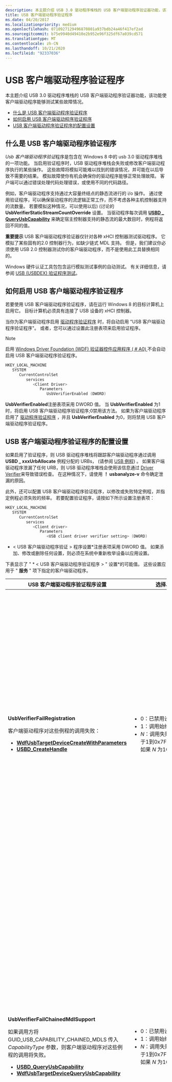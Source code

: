 ```yaml
---
description: 本主题介绍 USB 3.0 驱动程序堆栈的 USB 客户端驱动程序验证器功能，该功能使客户端驱动程序能够测试某些故障情况。
title: USB 客户端驱动程序验证程序
ms.date: 04/20/2017
ms.localizationpriority: medium
ms.openlocfilehash: 0710927129496870801a937bdb24a46f417ef2ad
ms.sourcegitcommit: b75e9940d49410e2b952e96f325df67a039cd571
ms.translationtype: MT
ms.contentlocale: zh-CN
ms.lasthandoff: 10/21/2020
ms.locfileid: "92337036"
---
```

# <a name="usb-client-driver-verifier"></a>USB 客户端驱动程序验证程序

本主题介绍 USB 3.0 驱动程序堆栈的 USB 客户端驱动程序验证器功能，该功能使客户端驱动程序能够测试某些故障情况。

- [什么是 USB 客户端驱动程序验证程序](#what-is-the-usb-client-driver-verifier)
- [如何启用 USB 客户端驱动程序验证程序](#how-to-enable-the-usb-client-driver-verifier)
- [USB 客户端驱动程序验证程序的配置设置](#configuration-settings-for-the-usb-client-driver-verifier)

## <a name="what-is-the-usb-client-driver-verifier"></a>什么是 USB 客户端驱动程序验证程序

*Usb 客户端驱动程序验证*程序是包含在 Windows 8 中的 usb 3.0 驱动程序堆栈的一项功能。 当启用验证程序时，USB 驱动程序堆栈会失败或修改客户端驱动程序执行的某些操作。 这些故障将模拟可能难以找到的错误情况，并可能在以后导致不需要的结果。 模拟故障使你有机会确保你的驱动程序能够正常处理故障。 客户端可以通过错误处理代码处理错误，或使用不同的代码路径。

例如，客户端驱动程序支持通过大容量终结点的静态流进行的 i/o 操作。 通过使用验证程序，可以确保驱动程序的流逻辑正常工作，而不考虑各种主机控制器支持的流数量。 若要模拟这种情况，可以使用以后)  (讨论的 **UsbVerifierStaticStreamCountOverride** 设置。 当驱动程序每次调用 [**USBD \_ QueryUsbCapability**](/previous-versions/windows/hardware/drivers/hh406230(v=vs.85)) 来确定宿主控制器支持的静态流的最大数目时，例程将返回不同的值。

**重要提示**  USB 客户端驱动程序验证器仅针对各种 xHCI 控制器测试驱动程序。 它模拟了某些固有的2.0 控制器行为，如缺少链式 MDL 支持。 但是，我们建议你必须使用 USB 2.0 控制器测试你的客户端驱动程序，而不是使用此工具替换相同的。

Windows 硬件认证工具包包含运行模拟测试事例的自动测试。 有关详细信息，请参阅 [USB (USBDEX) 验证程序测试](https://docs.microsoft.com/previous-versions/windows/hardware/hck/hh998558(v=vs.85))。

## <a name="how-to-enable-the-usb-client-driver-verifier"></a>如何启用 USB 客户端驱动程序验证程序

若要使用 USB 客户端驱动程序验证程序，请在运行 Windows 8 的目标计算机上启用它。 目标计算机必须具有连接了 USB 设备的 xHCI 控制器。

当你为客户端驱动程序启用 [驱动程序验证程序](../devtest/driver-verifier.md) 时，将自动启用 "USB 客户端驱动程序验证程序"。 或者，您可以通过设置此注册表项来启用验证程序。

> [!NOTE]
> 启用 [Windows Driver Foundation (WDF) 验证器控件应用程序 ( # A0) ](/windows-hardware/drivers/devtest/wdf-verifier-control-application) 不会自动启用 USB 客户端驱动程序验证程序。

```cpp
HKEY_LOCAL_MACHINE
   SYSTEM
      CurrentControlSet
         services
            <Client Driver>
               Parameters
                  UsbVerifierEnabled (DWORD)
```

**UsbVerifierEnabled**注册表项采用 DWORD 值。 当 **UsbVerifierEnabled** 为1时，将启用 USB 客户端驱动程序验证程序;0禁用该方法。 如果为客户端驱动程序启用了 [驱动程序验证程序](../devtest/driver-verifier.md) ，并且 **UsbVerifierEnabled** 为0，则将禁用 USB 客户端驱动程序验证程序。

## <a name="configuration-settings-for-the-usb-client-driver-verifier"></a>USB 客户端驱动程序验证程序的配置设置

如果启用了验证程序，则 USB 驱动程序堆栈将跟踪客户端驱动程序通过调用 **USBD \_ xxxUrbAllocate** 例程分配的 URBs， (请参阅 [USB 例程](https://docs.microsoft.com/windows-hardware/drivers/ddi/_usbref/#client)) 。 如果客户端驱动程序泄漏了任何 URB，则 USB 驱动程序堆栈会使用该信息通过 [Driver Verifier](https://docs.microsoft.com/windows-hardware/drivers/devtest/driver-verifier)来导致错误检查。 在这种情况下，请使用 **！ usbanalyze-v** 命令确定泄漏的原因。

此外，还可以配置 USB 客户端驱动程序验证程序，以修改或失败特定例程，并指定例程必须失败的频率。 若要配置验证程序，请按如下所示设置注册表项：

```cpp
HKEY_LOCAL_MACHINE
   SYSTEM
      CurrentControlSet
         services
            <Client driver>
               Parameters
                  <USB client driver verifier setting> (DWORD)
```

* &lt; USB 客户端驱动程序验证 &gt; 程序设置*注册表项采用 DWORD 值。
如果添加、修改或删除任何设置，则必须在系统中重新枚举设备以应用设置。

下表显示了 " * &lt; USB 客户端驱动程序验证程序 &gt; " 设置*的可能值。 这些设置应用于 " **服务** " 项下指定的客户端驱动程序。

<table>
<colgroup>
<col width="33%" />
<col width="33%" />
<col width="33%" />
</colgroup>
<thead>
<tr class="header">
<th>USB 客户端驱动程序验证程序设置</th>
<th>选择以下可能的值之一：</th>
<th>使用模拟 .。。</th>
</tr>
</thead>
<tbody>
<tr class="odd">
<td><p><strong>UsbVerifierFailRegistration</strong></p>
<p>客户端驱动程序对这些例程的调用失败：</p>
<ul>
<li><a href="/windows-hardware/drivers/ddi/wdfusb/nf-wdfusb-wdfusbtargetdevicecreatewithparameters" data-raw-source="[&lt;strong&gt;WdfUsbTargetDeviceCreateWithParameters&lt;/strong&gt;](/windows-hardware/drivers/ddi/wdfusb/nf-wdfusb-wdfusbtargetdevicecreatewithparameters)"><strong>WdfUsbTargetDeviceCreateWithParameters</strong></a></li>
<li><a href="/windows-hardware/drivers/ddi/usbdlib/nf-usbdlib-usbd_createhandle" data-raw-source="[&lt;strong&gt;USBD_CreateHandle&lt;/strong&gt;](/windows-hardware/drivers/ddi/usbdlib/nf-usbdlib-usbd_createhandle)"><strong>USBD_CreateHandle</strong></a></li>
</ul></td>
<td><ul>
<li>0：已禁用设置。</li>
<li>1：调用始终失败。</li>
<li><em>N</em>：调用失败，概率为 1/<em>N</em>，其中 <em>N</em> 是介于1到0x7FF 之间的十六进制值。 例如，如果 <em>N</em> 为10。 每10次调用都将失败。</li>
</ul></td>
<td><p><strong>客户端驱动程序注册失败。</strong></p>
<p>客户端驱动程序的其中一个初始化任务是向基础驱动程序堆栈注册自身。 接下来的几个调用中需要注册。</p>
<p>例如，客户端驱动程序调用 <a href="/windows-hardware/drivers/ddi/usbdlib/nf-usbdlib-usbd_createhandle" data-raw-source="[&lt;strong&gt;USBD_CreateHandle&lt;/strong&gt;](/windows-hardware/drivers/ddi/usbdlib/nf-usbdlib-usbd_createhandle)"><strong>USBD_CreateHandle</strong></a> 进行注册。 假设驱动程序假设例程始终返回 STATUS_SUCCESS，而不实现代码来处理失败。 如果例程返回错误 NTSTATUS 代码，驱动程序可能会无意中忽略该错误，并使用无效的 USBD 句柄继续执行后续调用。</p>
<p>设置允许您对调用失败，以便您可以测试故障代码路径。</p>
<p>注册失败时预期的客户端驱动程序行为：</p>
<ul>
<li><p>驱动程序不应继续正常工作。</p></li>
<li><p>该驱动程序不能导致系统崩溃，也不能通过选择忽略此故障而变得无响应。</p></li>
</ul></td>
</tr>
<tr class="even">
<td><p><strong>UsbVerifierFailChainedMdlSupport</strong></p>
<p>如果调用方将 GUID_USB_CAPABILITY_CHAINED_MDLS 传入 <em>CapabilityType</em> 参数，则客户端驱动程序对这些例程的调用将失败。</p>
<ul>
<li><a href="/previous-versions/windows/hardware/drivers/hh406230(v=vs.85)" data-raw-source="[&lt;strong&gt;USBD_QueryUsbCapability&lt;/strong&gt;](/previous-versions/windows/hardware/drivers/hh406230(v=vs.85))"><strong>USBD_QueryUsbCapability</strong></a></li>
<li><a href="/windows-hardware/drivers/ddi/wdfusb/nf-wdfusb-wdfusbtargetdevicequeryusbcapability" data-raw-source="[&lt;strong&gt;WdfUsbTargetDeviceQueryUsbCapability&lt;/strong&gt;](/windows-hardware/drivers/ddi/wdfusb/nf-wdfusb-wdfusbtargetdevicequeryusbcapability)"><strong>WdfUsbTargetDeviceQueryUsbCapability</strong></a></li>
</ul></td>
<td><ul>
<li>0：已禁用设置。</li>
<li>1：调用始终失败。</li>
<li><em>N</em>：调用失败，概率为 1/<em>N</em>，其中 <em>N</em> 是介于1到0x7FF 之间的十六进制值。 例如，如果 <em>N</em> 为10。 每10次调用都将失败。</li>
</ul></td>
<td><p><strong>与不支持链接 MDLs 的主机控制器通信。</strong></p>
<p>为了使客户端驱动程序发送链式 MDLs (参阅 <a href="/windows-hardware/drivers/kernel/using-mdls" data-raw-source="[MDL](../kernel/using-mdls.md)">MDL</a>) ，USB 驱动程序堆栈和主机控制器必须支持它们。</p>
<p>此设置允许你测试客户端驱动程序向连接到不支持的主机控制器的设备发送链式 MDL 请求时所执行的代码。 无论主机控制器是否支持链接的 MDLs，调用都会失败。</p>
<p>有关 USB 驱动程序堆栈中链接的 MDLs 支持的详细信息，请参阅 <a href="how-to-send-chained-mdls.md" data-raw-source="[How to Send Chained MDLs](how-to-send-chained-mdls.md)">如何发送链式 MDLs</a>。</p>
<p>当主机控制器不支持链接的 MDLs 时，预期的客户端驱动程序行为：</p>
<ul>
<li><p>该驱动程序应在不使用链式 MDLs 的情况下继续执行 i/o 传输。 这样，你还可以确保你的驱动程序适用于 USB 2.0 主机控制器，因为这些控制器不支持链接 MDLs。</p></li>
<li><p>该驱动程序不能导致系统崩溃，也不能通过选择忽略此故障而变得无响应。</p></li>
</ul></td>
</tr>
<tr class="odd">
<td><p><strong>UsbVerifierFailStaticStreamsSupport</strong></p>
<p>如果调用方将 GUID_USB_CAPABILITY_STATIC_STREAMS 传入 <em>CapabilityType</em> 参数，则客户端驱动程序对这些例程的调用将失败。</p>
<ul>
<li><a href="/previous-versions/windows/hardware/drivers/hh406230(v=vs.85)" data-raw-source="[&lt;strong&gt;USBD_QueryUsbCapability&lt;/strong&gt;](/previous-versions/windows/hardware/drivers/hh406230(v=vs.85))"><strong>USBD_QueryUsbCapability</strong></a></li>
<li><a href="/windows-hardware/drivers/ddi/wdfusb/nf-wdfusb-wdfusbtargetdevicequeryusbcapability" data-raw-source="[&lt;strong&gt;WdfUsbTargetDeviceQueryUsbCapability&lt;/strong&gt;](/windows-hardware/drivers/ddi/wdfusb/nf-wdfusb-wdfusbtargetdevicequeryusbcapability)"><strong>WdfUsbTargetDeviceQueryUsbCapability</strong></a></li>
</ul></td>
<td><ul>
<li>0：已禁用设置。</li>
<li>1：调用始终失败。</li>
<li><em>N</em>：调用失败，概率为 1/<em>N</em>，其中 <em>N</em> 是介于1到0x7FF 之间的十六进制值。 例如，如果 <em>N</em> 为10。 每10次调用后，调用将失败。</li>
</ul></td>
<td><p><strong>与不支持静态流的主机控制器通信。</strong></p>
<p>为了使客户端驱动程序能够通过大容量终结点的静态流发送 i/o 传输，主机控制器必须支持流。</p>
<p>如果设备连接到不支持流的主机控制器，并且驱动程序尝试执行流 i/o 传输，则这些传输将失败。 此设置允许您在发生此类故障时测试代码。</p>
<p>当主机控制器不支持静态流时，预期的客户端驱动程序行为：</p>
<ul>
<li><p>如果客户端驱动程序要使用不支持流的 xHCI 控制器，则设备必须能够在不使用启用流的大容量终结点的情况下正常工作。</p></li>
<li><p>该驱动程序不能导致系统崩溃，也不能通过选择忽略此故障而变得无响应。</p></li>
</ul></td>
</tr>
<tr class="even">
<td><p><strong>UsbVerifierStaticStreamCountOverride</strong></p>
当客户端通过 GUID_USB_CAPABILITY_STATIC_STREAMS 调用这些例程时，更改 <em>OutputBuffer</em> 参数中接收的值。
<ul>
<li><a href="/previous-versions/windows/hardware/drivers/hh406230(v=vs.85)" data-raw-source="[&lt;strong&gt;USBD_QueryUsbCapability&lt;/strong&gt;](/previous-versions/windows/hardware/drivers/hh406230(v=vs.85))"><strong>USBD_QueryUsbCapability</strong></a></li>
<li><a href="/windows-hardware/drivers/ddi/wdfusb/nf-wdfusb-wdfusbtargetdevicequeryusbcapability" data-raw-source="[&lt;strong&gt;WdfUsbTargetDeviceQueryUsbCapability&lt;/strong&gt;](/windows-hardware/drivers/ddi/wdfusb/nf-wdfusb-wdfusbtargetdevicequeryusbcapability)"><strong>WdfUsbTargetDeviceQueryUsbCapability</strong></a></li>
</ul>
<p><em>OutputBuffer</em>值指示宿主控制器支持的静态流的最大数目。</p></td>
<td><ul>
<li>0：已禁用设置。</li>
<li>1：验证程序随机选择 <em>OutputBuffer</em> 值。 此值可用于进行压力测试，因为 <em>OutputBuffer</em> 值不重复，并且调用被测试的变体更多。</li>
<li><p><em>N</em>：指定 <em>OutputBuffer</em> 值。</p>
<p>如果启用了 <em>n</em> 值标志，则 <em>n</em> 必须小于 USB 驱动程序堆栈支持的最大流数。 因此，在设置此标志之前，必须通过成功的调用检索实际值。</p>
<p>如果 <em>N</em> 大于流的最大数目，则忽略此设置。</p></li>
</ul></td>
<td><p><strong>与各种主机控制器通信，每个控制器支持最大流数的不同值。</strong></p>
<p>通过使用此设置，可以确保无论各种主机控制器支持多少个流，驱动程序的流逻辑都有效。</p>
<p>可用于 i/o 传输的流的数量将受到主机控制器支持的流数的限制。</p>
<p>有关如何在客户端驱动程序中支持静态流的信息，请参阅 <a href="how-to-open-streams-in-a-usb-endpoint.md" data-raw-source="[How to Open and Close Static Streams in a USB Bulk Endpoint](how-to-open-streams-in-a-usb-endpoint.md)">如何在 USB 大容量终结点中打开和关闭静态流</a>。</p>
<p>当主机控制器支持的流数少于终结点时，预期的客户端驱动程序行为：</p>
<ul>
<li><p>客户端驱动程序可以选择以较少数量的流执行数据传输。</p></li>
<li><p>该驱动程序不能导致系统崩溃，也不能通过选择忽略此故障而变得无响应。</p></li>
</ul></td>
</tr>
<tr class="odd">
<td><p><strong>UsbVerifierFailEnableStaticStreams</strong></p>
<p>将客户端驱动程序的打开的静态流请求 (URB_FUNCTION_OPEN_STATIC_STREAMS) 失败。</p></td>
<td><ul>
<li>0：已禁用设置。</li>
<li>1：请求始终失败。</li>
<li><em>N</em>：请求失败，概率为 1/<em>N</em>，其中 <em>N</em> 是介于1到0x7FF 之间的十六进制值。 例如，如果 <em>N</em> 为10。 每10次调用，请求会失败。</li>
</ul>
<div class="alert">
<strong>注意</strong>  如果先前对 <a href="/previous-versions/windows/hardware/drivers/hh406230(v=vs.85)" data-raw-source="[&lt;strong&gt;USBD_QueryUsbCapability&lt;/strong&gt;](/previous-versions/windows/hardware/drivers/hh406230(v=vs.85))"><strong>USBD_QueryUsbCapability</strong></a> 或 <a href="/windows-hardware/drivers/ddi/wdfusb/nf-wdfusb-wdfusbtargetdevicequeryusbcapability" data-raw-source="[&lt;strong&gt;WdfUsbTargetDeviceQueryUsbCapability&lt;/strong&gt;](/windows-hardware/drivers/ddi/wdfusb/nf-wdfusb-wdfusbtargetdevicequeryusbcapability)"><strong>WdfUsbTargetDeviceQueryUsbCapability</strong></a> 的调用失败，则打开的静态流请求会失败。
</div>
<div>
 
</div></td>
<td><p><strong>与支持静态流但请求因其他原因而失败的主机控制器通信。</strong></p>
<p>例如，你的设备连接到支持流的主机控制器。 客户端驱动程序发送一个打开的流请求，其中包含大量 (的流，以打开超出主机控制器所支持的最大流数量的) 。 USB 驱动程序堆栈将无法通过此类请求。</p>
<p>通过使用此设置，你可以测试打开流请求失败的错误处理代码。</p>
<p>当打开流请求失败时，预期的客户端驱动程序行为：</p>
<ul>
<li><p>驱动程序不应继续正常工作。</p></li>
<li><p>该驱动程序不能导致系统崩溃，也不能通过选择忽略此故障而变得无响应。</p></li>
</ul></td>
</tr>
</tbody>
</table>

## <a name="related-topics"></a>相关主题

[**USBD \_ CreateHandle**](https://docs.microsoft.com/windows-hardware/drivers/ddi/usbdlib/nf-usbdlib-usbd_createhandle)  
[**USBD \_ QueryUsbCapability**](https://docs.microsoft.com/previous-versions/windows/hardware/drivers/hh406230(v=vs.85))  
[如何在 USB 批量终结点中打开和关闭静态流](how-to-open-streams-in-a-usb-endpoint.md)  
[如何发送链式 MDLs](how-to-send-chained-mdls.md)  
[Microsoft USB 测试工具-MUTT 设备](/windows-hardware/drivers/usbcon/microsoft-usb-test-tool--mutt--devices)
